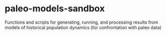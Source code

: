# paleo-models-sandbox
Functions and scripts for generating, running, and processing results from models of historical population dynamics (for confrontation with paleo data) 
